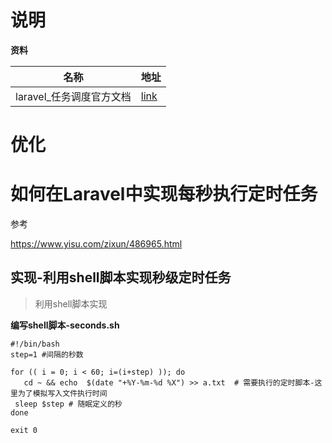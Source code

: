 #  说明



**资料**

| 名称                     | 地址                                                         |
| ------------------------ | ------------------------------------------------------------ |
| laravel_任务调度官方文档 | [link](https://learnku.com/docs/laravel/8.x/scheduling/9399) |





# 优化

# 如何在Laravel中实现每秒执行定时任务

参考

https://www.yisu.com/zixun/486965.html

## **实现-利用shell脚本实现秒级定时任务**

> 利用shell脚本实现

**编写shell脚本-seconds.sh**

```shell
#!/bin/bash
step=1 #间隔的秒数

for (( i = 0; i < 60; i=(i+step) )); do
   cd ~ && echo  $(date "+%Y-%m-%d %X") >> a.txt  # 需要执行的定时脚本-这里为了模拟写入文件执行时间
 sleep $step # 随眠定义的秒
done

exit 0
```






